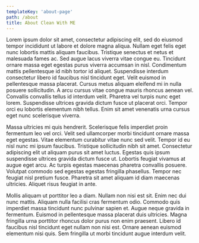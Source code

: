 ```yaml
---
templateKey: 'about-page'
path: /about
title: About Clean With ME
---
```


Lorem ipsum dolor sit amet, consectetur adipiscing elit, sed do eiusmod tempor incididunt ut labore et dolore magna aliqua. Nullam eget felis eget nunc lobortis mattis aliquam faucibus. Tristique senectus et netus et malesuada fames ac. Sed augue lacus viverra vitae congue eu. Tincidunt ornare massa eget egestas purus viverra accumsan in nisl. Condimentum mattis pellentesque id nibh tortor id aliquet. Suspendisse interdum consectetur libero id faucibus nisl tincidunt eget. Velit euismod in pellentesque massa placerat. Cursus metus aliquam eleifend mi in nulla posuere sollicitudin. A arcu cursus vitae congue mauris rhoncus aenean vel. Convallis convallis tellus id interdum velit. Pharetra vel turpis nunc eget lorem. Suspendisse ultrices gravida dictum fusce ut placerat orci. Tempor orci eu lobortis elementum nibh tellus. Enim sit amet venenatis urna cursus eget nunc scelerisque viverra.

Massa ultricies mi quis hendrerit. Scelerisque felis imperdiet proin fermentum leo vel orci. Velit sed ullamcorper morbi tincidunt ornare massa eget egestas. Vitae elementum curabitur vitae nunc sed velit. Tempor id eu nisl nunc mi ipsum faucibus. Tristique sollicitudin nibh sit amet. Consectetur adipiscing elit ut aliquam purus sit amet luctus. Egestas quis ipsum suspendisse ultrices gravida dictum fusce ut. Lobortis feugiat vivamus at augue eget arcu. Ac turpis egestas maecenas pharetra convallis posuere. Volutpat commodo sed egestas egestas fringilla phasellus. Tempor nec feugiat nisl pretium fusce. Pharetra sit amet aliquam id diam maecenas ultricies. Aliquet risus feugiat in ante.

Mollis aliquam ut porttitor leo a diam. Nullam non nisi est sit. Enim nec dui nunc mattis. Aliquam nulla facilisi cras fermentum odio. Commodo quis imperdiet massa tincidunt nunc pulvinar sapien et. Augue neque gravida in fermentum. Euismod in pellentesque massa placerat duis ultricies. Magna fringilla urna porttitor rhoncus dolor purus non enim praesent. Libero id faucibus nisl tincidunt eget nullam non nisi est. Ornare aenean euismod elementum nisi quis. Sem fringilla ut morbi tincidunt augue interdum velit.

<!-- ### About Clean With ME
Coffee is a small tree or shrub that grows in the forest understory in its wild form, and traditionally was grown commercially under other trees that provided shade. The forest-like structure of shade coffee farms provides habitat for a great number of migratory and resident species.
 -->
<!-- ### Single origin
Single-origin coffee is coffee grown within a single known geographic origin. Sometimes, this is a single farm or a specific collection of beans from a single country. The name of the coffee is then usually the place it was grown to whatever degree available.

### Sustainable farming
Sustainable agriculture is farming in sustainable ways based on an understanding of ecosystem services, the study of relationships between organisms and their environment. What grows where and how it is grown are a matter of choice and careful consideration for nature and communities.

### Direct sourcing
Direct trade is a form of sourcing practiced by some coffee roasters. Advocates of direct trade practices promote direct communication and price negotiation between buyer and farmer, along with systems that encourage and incentivize quality.

### Reinvest profits
We want to truly empower the communities that bring amazing coffee to you. That’s why we reinvest 20% of our profits into farms, local businesses and schools everywhere our coffee is grown. You can see the communities grow and learn more about coffee farming on our blog. -->
